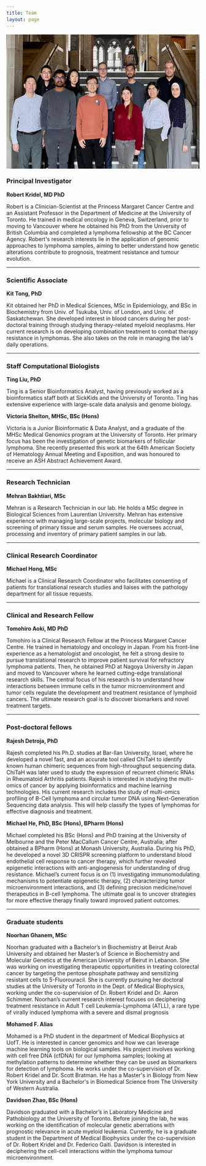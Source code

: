 ```yaml
---
title: Team
layout: page
---
```


<img align="center" src="/img/IMG_0335.jpeg" height="350">

### Principal Investigator

**Robert Kridel, MD PhD**

Robert is a Clinician-Scientist at the Princess Margaret Cancer Centre and an Assistant Professor in the Department of Medicine at the University of Toronto. He trained in medical oncology in Geneva, Switzerland, prior to moving to Vancouver where he obtained his PhD from the University of British Columbia and completed a lymphoma fellowship at the BC Cancer Agency. Robert's research interests lie in the application of genomic approaches to lymphoma samples, aiming to better understand how genetic alterations contribute to prognosis, treatment resistance and tumour evolution.

---

### Scientific Associate

**Kit Tong, PhD**

Kit obtained her PhD in Medical Sciences, MSc in Epidemiology, and BSc in Biochemistry from Univ. of Tsukuba, Univ. of London, and Univ. of Saskatchewan. She developed interest in blood cancers during her post-doctoral training through studying therapy-related myeloid neoplasms. Her current research is on developing combination treatment to combat therapy resistance in lymphomas. She also takes on the role in managing the lab's daily operations.

---

### Staff Computational Biologists

**Ting Liu, PhD**

Ting is a Senior Bioinformatics Analyst, having previously worked as a bioinformatics staff both at SickKids and the University of Toronto. Ting has extensive experience with large-scale data analysis and genome biology.

**Victoria Shelton, MHSc, BSc (Hons)**

Victoria is a Junior Bioinformatic & Data Analyst, and a graduate of the MHSc Medical Genomics program at the University of Toronto. Her primary focus has been the investigation of genetic biomarkers of follicular lymphoma. She recently presented this work at the 64th American Society of Hematology Annual Meeting and Exposition, and was honoured to receive an ASH Abstract Achievement Award.

---

### Research Technician

**Mehran Bakhtiari, MSc**

Mehran is a Research Technician in our lab. He holds a MSc degree in Biological Sciences from Laurentian University. Mehran has extensive experience with managing large-scale projects, molecular biology and screening of primary tissue and serum samples. He oversees accrual, processing and inventory of primary patient samples in our lab.

---

### Clinical Research Coordinator

**Michael Hong, MSc**

Michael is a Clinical Research Coordinator who facilitates consenting of patients for translational research studies and liaises with the pathology department for all tissue requests.

---

### Clinical and Research Fellow

**Tomohiro Aoki, MD PhD**

Tomohiro is a Clinical Research Fellow at the Princess Margaret Cancer Centre. He trained in hematology and oncology in Japan. From his front-line experience as a hematologist and oncologist, he felt a strong desire to pursue translational research to improve patient survival for refractory lymphoma patients. Then, he obtained PhD at Nagoya University in Japan and moved to Vancouver where he learned cutting-edge translational research skills. The central focus of his research is to understand how interactions between immune cells in the tumor microenvironment and tumor cells regulate the development and treatment resistance of lymphoid cancers. The ultimate research goal is to discover biomarkers and novel treatment targets.

---

### Post-doctoral fellows

**Rajesh Detroja, PhD**

Rajesh completed his Ph.D. studies at Bar-Ilan University, Israel, where he developed a novel fast, and an accurate tool called ChiTaH to identify known human chimeric sequences from high-throughput sequencing data. ChiTaH was later used to study the expression of recurrent chimeric RNAs in Rheumatoid Arthritis patients. Rajesh is interested in studying the multi-omics of cancer by applying bioinformatics and machine learning technologies. His current research includes the study of multi-omics profiling of B-Cell lymphoma and circular tumor DNA using Next-Generation Sequencing data analysis. This will help classify the types of lymphomas for effective diagnosis and treatment.

**Michael He, PhD, BSc (Hons), BPharm (Hons)**

Michael completed his BSc (Hons) and PhD training at the University of Melbourne and the Peter MacCallum Cancer Centre, Australia; after obtained a BPharm (Hons) at Monash University, Australia. During his PhD, he developed a novel 3D CRISPR screening platform to understand blood endothelial cell response to cancer therapy, which further revealed epigenetic interactions with anti-angiogenesis for understanding of drug resistance. Michael’s current focus is on (1) investigating immunomodulating mechanisms to potentiate epigenetic therapy, (2) characterizing tumor microenvironment interactions, and (3) defining precision medicine/novel therapeutics in B-cell lymphoma. The ultimate goal is to uncover strategies for more effective therapy finally toward improved patient outcomes.

---

### Graduate students

**Noorhan Ghanem, MSc**

Noorhan graduated with a Bachelor’s in Biochemistry at Beirut Arab University and obtained her Master’s of Science in Biochemistry and Molecular Genetics at the American University of Beirut in Lebanon. She was working on investigating therapeutic opportunities in treating colorectal cancer by targeting the pentose phosphate pathway and sensitizing resistant cells to 5-Fluorouracil. She is currently pursuing her doctoral studies at the University of Toronto in the Dept. of Medical Biophysics, working under the co-supervision of Dr. Robert Kridel and Dr. Aaron Schimmer. Noorhan’s current research interest focuses on deciphering treatment resistance in Adult T cell Leukemia-Lymphoma (ATLL), a rare type of virally induced lymphoma with a severe and dismal prognosis

**Mohamed F. Alias**

Mohamed is a PhD student in the department of Medical Biophysics at UofT. He is interested in cancer genomics and how we can leverage machine learning tools on biological samples. His project involves working with cell free DNA (cfDNA) for our lymphoma samples; looking at methylation patterns to determine whether they can be used as biomarkers for detection of lymphoma. He works under the co-supervision of Dr. Robert Kridel and Dr. Scott Bratman. He has a Master's in Biology from New York University and a Bachelor's in Biomedical Science from The University of Western Australia.

**Davidson Zhao, BSc (Hons)**

Davidson graduated with a Bachelor’s in Laboratory Medicine and Pathobiology at the University of Toronto. Before joining the lab, he was working on the identification of molecular genetic aberrations with prognostic relevance in acute myeloid leukemia. Currently, he is a graduate student in the Department of Medical Biophysics under the co-supervision of Dr. Robert Kridel and Dr. Federico Gaiti. Davidson is interested in deciphering the cell-cell interactions within the lymphoma tumour microenvironment. 

